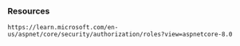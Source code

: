 ### Resources
[](https://medium.com/@kerimkkara/authentication-and-authorization-in-asp-net-core-a-comprehensive-guide-dfb8fb806ac7)

``` https://learn.microsoft.com/en-us/aspnet/core/security/authorization/roles?view=aspnetcore-8.0 ``` 
